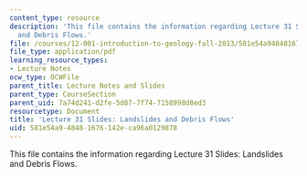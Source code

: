 ```yaml
---
content_type: resource
description: 'This file contains the information regarding Lecture 31 Slides: Landslides
  and Debris Flows.'
file: /courses/12-001-introduction-to-geology-fall-2013/581e54a948481676142eca96a0129878_MIT12_001F13_Lec31Slides.pdf
file_type: application/pdf
learning_resource_types:
- Lecture Notes
ocw_type: OCWFile
parent_title: Lecture Notes and Slides
parent_type: CourseSection
parent_uid: 7a74d241-d2fe-5d87-7f74-7158998d8ed3
resourcetype: Document
title: 'Lecture 31 Slides: Landslides and Debris Flows'
uid: 581e54a9-4848-1676-142e-ca96a0129878
---
```

This file contains the information regarding Lecture 31 Slides: Landslides and Debris Flows.

